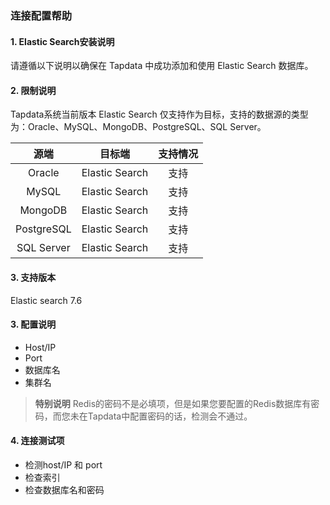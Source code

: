 ### **连接配置帮助**
#### **1. Elastic Search安装说明**
请遵循以下说明以确保在 Tapdata 中成功添加和使用 Elastic Search 数据库。
#### 2. 限制说明
Tapdata系统当前版本 Elastic Search 仅支持作为目标，支持的数据源的类型为：Oracle、MySQL、MongoDB、PostgreSQL、SQL Server。

源端 | 目标端|支持情况
| :-----------: | :-----------:|:-----------:|
Oracle | Elastic Search |支持
MySQL| Elastic Search |支持
MongoDB| Elastic Search |支持
PostgreSQL| Elastic Search |支持
SQL Server | Elastic Search |支持

#### 3. 支持版本
Elastic search 7.6
#### 3. 配置说明
- Host/IP
- Port
- 数据库名
- 集群名
> **特别说明**
> Redis的密码不是必填项，但是如果您要配置的Redis数据库有密码，而您未在Tapdata中配置密码的话，检测会不通过。
#### 4. 连接测试项
- 检测host/IP 和 port
- 检查索引
- 检查数据库名和密码



